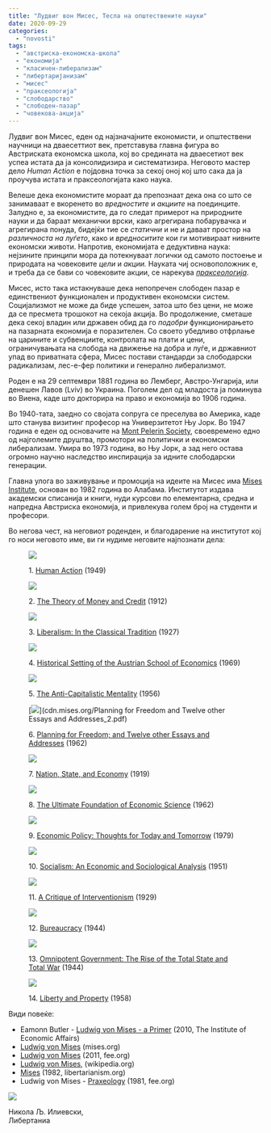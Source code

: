 ```yaml
---
title: "Лудвиг вон Мисес, Тесла на општествените науки"
date: 2020-09-29
categories: 
  - "novosti"
tags: 
  - "aвстриска-економска-школа"
  - "економија"
  - "класичен-либерализам"
  - "либертаријанизам"
  - "мисес"
  - "праксеологија"
  - "слободарство"
  - "слободен-пазар"
  - "човекова-акција"
---
```


Лудвиг вон Мисес, еден од најзначајните економисти, и општествени научници на дваесеттиот век, претставува главна фигура во Австриската економска школа, кој во средината на дваесетиот век успеа истата да ја консолидизира и систематизира. Неговото мастер дело _Human Action_ е појдовна точка за секој оној кој што сака да ја проучува истата и праксеологијата како наука. 

Велеше дека економистите мораат да препознаат дека она со што се занимаваат е вкоренето во _вредностите_ и _акциите_ на поединците. Залудно е, за економистите, да го следат примерот на природните науки и да бараат механички врски, како агрегирана побарувачка и агрегирана понуда, бидејќи тие се _статични_ и не и даваат простор на _различноста на луѓето_, како и _вредноситите_ кои ги мотивираат нивните економски животи. Напротив, економијата е дедуктивна наука: нејзините принципи мора да потекнуваат логички од самото постоење и природата на човековите _цели_ и _акции._ Науката чиј основоположник е, и треба да се бави со човековите акции, се нарекува [_праксеологија_](https://fee.org/articles/praxeology/). 

Мисес, исто така истакнуваше дека непопречен слободен пазар е единствениот функционален и продуктивен економски систем. Социјализмот не може да биде успешен, затоа што без цени, не може да се пресмета трошокот на секоја акција. Во продолжение, сметаше дека секој владин или државен обид да го _подобри_ функционирањето на пазарната економија е поразителен. Со своето убедливо отфрлање на царините и субвенциите, контролата на плати и цени, ограничувањата на слобода на движење на добра и луѓе, и државниот упад во приватната сфера, Мисес постави стандарди за слободарски радикализам, лес-е-фер политики и генерално либерализмот. 

Роден е на 29 септември 1881 година во Лемберг, Австро-Унгарија, или денешен Лавов (Lviv) во Украина. Поголем дел од младоста ја поминува во Виена, каде што докторира на право и економија во 1906 година. 

Во 1940-тата, заедно со својата сопруга се преселува во Америка, каде што станува визитинг професор на Универзитетот Њу Јорк. Во 1947 година е еден од основачите на [Mont Pelerin Society](https://www.montpelerin.org/), своевремено едно од најголемите друштва, промотори на политички и економски либерализам. Умира во 1973 година, во Њу Јорк, а зад него остава огромно научно наследство инспирација за идните слободарски генерации. 

Главна улога во заживување и промоција на идеите на Мисес има [Mises Institute](https://mises.org/), основан во 1982 година во Алабама. Институтот издава академски списанија и книги, нуди курсови по елементарна, средна и напредна Австриска економија, и привлекува голем број на студенти и професори.

Во негова чест, на неговиот роденден, и благодарение на институтот кој го носи неговото име, ви ги нудиме неговите најпознати дела:  

<figure>

[![](https://pictures.abebooks.com/MARKRUSSELL/md/md22409955882.jpg)](https://cdn.mises.org/Human%20Action_3.pdf)

<figcaption>

1\. [Human Action](https://cdn.mises.org/Human%20Action_3.pdf) (1949)

</figcaption>

</figure>

<figure>

[![](https://i.gr-assets.com/images/S/compressed.photo.goodreads.com/books/1328768273i/154246._UY630_SR1200,630_.jpg)](https://cdn.mises.org/Theory%20of%20Money%20and%20Credit.pdf)

<figcaption>

2\. [The Theory of Money and Credit](https://cdn.mises.org/Theory%20of%20Money%20and%20Credit.pdf) (1912)

</figcaption>

</figure>

<figure>

[![](https://img.ibs.it/images/9780865975859_0_221_0_75.jpg)](https://cdn.mises.org/Liberalism%20In%20the%20Classical%20Tradition_3.pdf)

<figcaption>

3\. [Liberalism: In the Classical Tradition](https://cdn.mises.org/Liberalism%20In%20the%20Classical%20Tradition_3.pdf) (1927)

</figcaption>

</figure>

<figure>

![](https://images-na.ssl-images-amazon.com/images/I/51AqPuNFL4L._SY346_.jpg)

<figcaption>

4\. [Historical Setting of the Austrian School of Economics](https://cdn.mises.org/Historical%20Setting%20of%20the%20Austrian%20School%20of%20Economics_3.pdf) (1969)

</figcaption>

</figure>

<figure>

[![](https://covers1.booksamillion.com/covers/bam/1/89/139/621/1891396218.jpg)](https://cdn.mises.org/The%20Anti-Capitalistic%20Mentality_3.pdf)

<figcaption>

5\. [The Anti-Capitalistic Mentality](https://cdn.mises.org/The%20Anti-Capitalistic%20Mentality_3.pdf) (1956)

</figcaption>

</figure>

<figure>

[![](https://i5.walmartimages.com/asr/b1fbfa33-0e1e-4143-8baf-23eeaff9f7d5_1.c397e6142ef66e7f1cb38b16927eb2f1.jpeg?odnWidth=612&odnHeight=612&odnBg=ffffff)](cdn.mises.org/Planning for Freedom and Twelve other Essays and Addresses_2.pdf)

<figcaption>

6\. [Planning for Freedom; and Twelve other Essays and Addresses](https://cdn.mises.org/Planning%20for%20Freedom%20and%20Twelve%20other%20Essays%20and%20Addresses_2.pdf) (1962)

</figcaption>

</figure>

<figure>

![](https://cdn.mises.org/styles/slideshow/s3/Nation,%20State,%20and%20Economy.jpg?itok=FKpwbtTu)

<figcaption>

7\. [Nation, State, and Economy](https://cdn.mises.org/Nation,%20State,%20and%20Economy_3.pdf) (1919)

</figcaption>

</figure>

<figure>

[![](https://cdn.mises.org/styles/slideshow/s3/static-page/img/UltimateFoundationEconomicScience_front_ePub.jpg?itok=qjZccQnm)](https://cdn.mises.org/Ultimate%20Foundation%20of%20Economic%20Science_3.pdf)

<figcaption>

8\. [The Ultimate Foundation of Economic Science](https://cdn.mises.org/Ultimate%20Foundation%20of%20Economic%20Science_3.pdf) (1962)

</figcaption>

</figure>

<figure>

![](http://www.lovingtruthbooks.com/images/Products2/26_Lg/2641_1.jpg)

<figcaption>

9\. [Economic Policy: Thoughts for Today and Tomorrow](https://cdn.mises.org/Economic%20Policy%20Thoughts%20for%20Today%20and%20Tomorrow_3.pdf) (1979)

</figcaption>

</figure>

<figure>

![](http://d4rri9bdfuube.cloudfront.net/assets/images/book/large/9780/9139/9780913966631.jpg)

<figcaption>

10\. [Socialism: An Economic and Sociological Analysis](https://cdn.mises.org/Socialism%20An%20Economic%20and%20Sociological%20Analysis_3.pdf) (1951)

</figcaption>

</figure>

<figure>

![](https://i.ebayimg.com/images/g/usEAAOSwqn1e~0k6/s-l640.jpg)

<figcaption>

11\. [A Critique of Interventionism](https://cdn.mises.org/Critique%20of%20Interventionism,%20A_3.pdf) (1929)

</figcaption>

</figure>

<figure>

![](https://upload.wikimedia.org/wikipedia/en/thumb/3/31/Bureaucracy_%28book%29.jpg/220px-Bureaucracy_%28book%29.jpg)

<figcaption>

12\. [Bureaucracy](https://cdn.mises.org/Bureaucracy_3.pdf) (1944)

</figcaption>

</figure>

<figure>

![](https://mises-media.s3.amazonaws.com/styles/slideshow/s3/Omnipotent%20Government%20The%20Rise%20of%20the%20Total%20State%20and%20Total%20War.jpg?itok=RpiEVYaZ)

<figcaption>

13\. [Omnipotent Government: The Rise of the Total State and Total War](https://cdn.mises.org/Omnipotent%20Government%20The%20Rise%20of%20the%20Total%20State%20and%20Total%20War_3.pdf) (1944)

</figcaption>

</figure>

<figure>

![](http://www.lovingtruthbooks.com/images/Products2/2_Lg/259_1.jpg)

<figcaption>

14\. [Liberty and Property](https://cdn.mises.org/Liberty%20and%20Property_3.pdf) (1958)

</figcaption>

</figure>

Види повеќе:

- Eamonn Butler - [Ludwig von Mises - a Primer](https://drive.google.com/file/d/1RdbGjCST_fI0o5ibdL_QT5cSKynlZyaa/view) (2010, The Institute of Economic Affairs)
- [Ludwig von Mises](https://mises.org/profile/ludwig-von-mises) (mises.org)
- [Ludwig von Mises](https://fee.org/resources/ludwig-von-mises/) (2011, fee.org)
- [Ludwig von Mises,](https://en.wikipedia.org/wiki/Ludwig_von_Mises) (wikipedia.org)
- [Mises](https://www.libertarianism.org/publications/essays/editorial-mises) (1982, libertarianism.org)
- Ludwig von Mises - [Praxeology](https://fee.org/articles/praxeology/) (1981, fee.org)

![](http://libertaniabackup.local/wp-content/uploads/2020/03/Nikola-Lj-pic-150x150.jpg)

Никола Љ. Илиевски,    
Либертаниа
